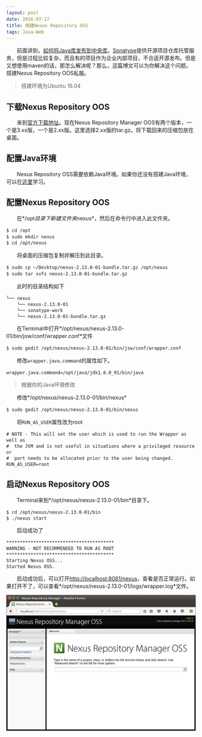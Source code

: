 ```yaml
---
layout: post
date: 2016-07-17
title: 搭建Nexus Repository OSS
tags: Java-Web
---
```

　　前面讲到，[如何将Java库发布到中央库](/blog/publish-library-to-maven-center-repository)。[Sonatype](http://central.sonatype.org)提供开源项目仓库托管服务，但是过程比较复杂，而且有的项目作为企业内部项目，不合适开源发布。但是又想使用maven的话，那怎么解决呢？那么，这篇博文可以为你解决这个问题。搭建Nexus Repository OOS私服。

> 搭建环境为Ubuntu 16.04

## 下载Nexus Repository OOS
　　来到[官方下载地址](http://www.sonatype.com/download-oss-sonatype)。现在Nexus Repository Manager OOS有两个版本，一个是3.xx版，一个是2.xx版。这里选择2.xx版的tar.gz。将下载回来的压缩包放在桌面。

## 配置Java环境
　　Nexus Repository OSS需要依赖Java环境。如果你还没有搭建Java环境，可以在[这里](/blog/java-environment)学习。

## 配置Nexus Repository OOS
　　在*/opt*目录下新建文件夹*nexus*，然后在命令行中进入此文件夹。

```bash
$ cd /opt
$ sudo mkdir nexus
$ cd /opt/nexus
```
　　将桌面的压缩包复制并解压到此目录。

```bash
$ sudo cp ~/Desktop/nexus-2.13.0-01-bundle.tar.gz /opt/nexus
$ sudo tar xvfz nexus-2.13.0-01-bundle.tar.gz
```
　　此时的目录结构如下

```
└── nexus
    └── nexus-2.13.0-01
    └── sonatype-work
    └── nexus-2.13.0-01-bundle.tar.gz
```

　　在Terminal中打开*/opt/nexus/nexus-2.13.0-01/bin/jsw/conf/wrapper.conf*文件

```bash
$ sudo gedit /opt/nexus/nexus-2.13.0-01/bin/jsw/conf/wrapper.conf
```
　　修改`wrapper.java.command`的属性如下。

```
wrapper.java.command=/opt/java/jdk1.8.0_91/bin/java
```

> 根据你的Java环境修改

　　修改*/opt/nexus/nexus-2.13.0-01/bin/nexus*

```bash
$ sudo gedit /opt/nexus/nexus-2.13.0-01/bin/nexus
```
　　将`RUN_AS_USER`属性改为root

```
# NOTE - This will set the user which is used to run the Wrapper as well as
#  the JVM and is not useful in situations where a privileged resource or
#  port needs to be allocated prior to the user being changed.
RUN_AS_USER=root
```

## 启动Nexus Repository OOS
　　Terminal来到*/opt/nexus/nexus-2.13.0-01/bin*目录下。

```bashß
$ cd /opt/nexus/nexus-2.13.0-01/bin
$ ./nexus start
```
　　启动成功了

```
****************************************
WARNING - NOT RECOMMENDED TO RUN AS ROOT
****************************************
Starting Nexus OSS...
Started Nexus OSS.
```
　　启动成功后，可以打开[http://localhost:8081/nexus](http://localhost:8081/nexus)，查看是否正常运行。如果打开不了，可以查看*/opt/nexus/nexus-2.13.0-01/logs/wrapper.log*文件。

![](../assets/blog/setup-nexus-repository-oss/setup-success.png)